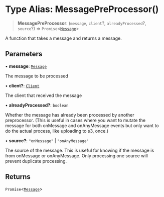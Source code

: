 # Type Alias: MessagePreProcessor()

> **MessagePreProcessor**: (`message`, `client`?, `alreadyProcessed`?, `source`?) => `Promise`\<[`Message`](/api/api/model/message/interfaces/Message.md)\>

A function that takes a message and returns a message.

## Parameters

• **message**: [`Message`](/api/api/model/message/interfaces/Message.md)

The message to be processed

• **client?**: [`Client`](/api/api/Client/classes/Client.md)

The client that received the message

• **alreadyProcessed?**: `boolean`

Whether the message has already been processed by another preprocessor. (This is useful in cases where you want to mutate the message for both onMessage and onAnyMessage events but only want to do the actual process, like uploading to s3, once.)

• **source?**: `"onMessage"` \| `"onAnyMessage"`

The source of the message. This is useful for knowing if the message is from onMessage or onAnyMessage. Only processing one source will prevent duplicate processing.

## Returns

`Promise`\<[`Message`](/api/api/model/message/interfaces/Message.md)\>
